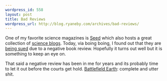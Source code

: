 ```yaml
--- 
wordpress_id: 558
layout: post
title: Bad Reviews
wordpress_url: http://blog.ryaneby.com/archives/bad-reviews/
---
```

One of my favorite science magazines is <a href="http://seedmagazine.com/">Seed</a> which also hosts a great collection of <a href="http://www.scienceblogs.com/">science blogs</a>. Today, via boing boing, I found out that they are <a href="http://www.boingboing.net/2007/08/20/writer_sued_for_a_ne.html">being sued</a> due to a negative book review. Hopefully it turns out well but it is something to keep an eye on.

That said a negative review has been in me for years and its probably time to let it out before the courts get hold. <a href="http://imdb.com/title/tt0185183/">Battlefield Earth</a>: complete and utter shit.


